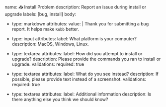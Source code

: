 <!-- Based on Bun's template -->

name: 📥 Install Problem
description: Report an issue during install or upgrade
labels: [bug, install]
body:
  - type: markdown
    attributes:
      value: |
        Thank you for submitting a bug report. It helps make `Kubb` better.

  - type: input
    attributes:
      label: What platform is your computer?
      description: MacOS, Windows, Linux.
  - type: textarea
    attributes:
      label: How did you attempt to install or upgrade?
      description: Please provide the commands you ran to install or upgrade.
    validations:
      required: true
  - type: textarea
    attributes:
      label: What do you see instead?
      description: If possible, please provide text instead of a screenshot.
    validations:
      required: true
  - type: textarea
    attributes:
      label: Additional information
      description: Is there anything else you think we should know?